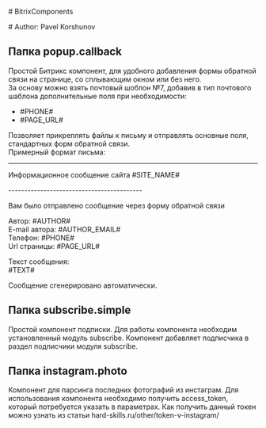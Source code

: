 <p># BitrixComponents</p>
<p># Author: Pavel Korshunov</p>

<h2>Папка popup.callback</h2>

<p>Простой Битрикс компонент, для удобного добавления формы обратной связи на странице, со сплывающим окном или без него.<br/>
За основу можно взять почтовый шоблон №7, добавив в тип почтового шаблона дополнительные поля при необходимости:</p>

<ul>
<li>#PHONE#</li>
<li>#PAGE_URL#</li>
</ul>

<p>Позволяет прикреплять файлы к письму и отправлять основные поля, стандартных форм обратной связи.<br/>
Примерный формат письма:</p>

<hr/>
<p>Информационное сообщение сайта #SITE_NAME#</p>
------------------------------------------

<p>Вам было отправлено сообщение через форму обратной связи</p>

<p>Автор: #AUTHOR#<br/>
E-mail автора: #AUTHOR_EMAIL#<br/>
Телефон: #PHONE#<br/>
Url страницы: #PAGE_URL#</p>

<p>Текст сообщения:<br/>
#TEXT#</p>

<p>Сообщение сгенерировано автоматически.</p>

<h2>Папка subscribe.simple</h2>

Простой компонент подписки. Для работы компонента необходим установленный модуль subscribe. Компонент добавляет подписчика в раздел подписчики модуля subscribe.

<h2>Папка instagram.photo</h2>

Компонент для парсинга последних фотографий из инстаграм. Для использования компонента необходимо получить access_token, который потребуется указать в параметрах. Как получить данный токен можно узнать из статьи hard-skills.ru/other/token-v-instagram/

